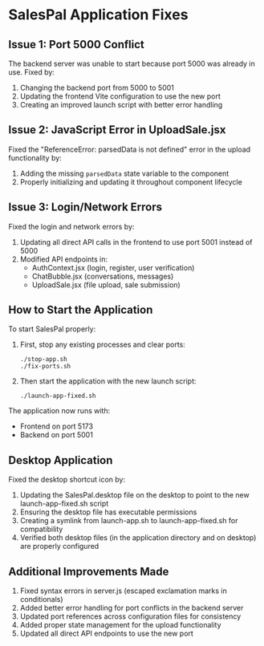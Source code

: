 # SalesPal Application Fixes

## Issue 1: Port 5000 Conflict
The backend server was unable to start because port 5000 was already in use. Fixed by:
1. Changing the backend port from 5000 to 5001
2. Updating the frontend Vite configuration to use the new port
3. Creating an improved launch script with better error handling

## Issue 2: JavaScript Error in UploadSale.jsx
Fixed the "ReferenceError: parsedData is not defined" error in the upload functionality by:
1. Adding the missing `parsedData` state variable to the component
2. Properly initializing and updating it throughout component lifecycle

## Issue 3: Login/Network Errors
Fixed the login and network errors by:
1. Updating all direct API calls in the frontend to use port 5001 instead of 5000
2. Modified API endpoints in:
   - AuthContext.jsx (login, register, user verification)
   - ChatBubble.jsx (conversations, messages)
   - UploadSale.jsx (file upload, sale submission)

## How to Start the Application
To start SalesPal properly:

1. First, stop any existing processes and clear ports:
   ```
   ./stop-app.sh
   ./fix-ports.sh
   ```

2. Then start the application with the new launch script:
   ```
   ./launch-app-fixed.sh
   ```

The application now runs with:
- Frontend on port 5173
- Backend on port 5001

## Desktop Application
Fixed the desktop shortcut icon by:
1. Updating the SalesPal.desktop file on the desktop to point to the new launch-app-fixed.sh script
2. Ensuring the desktop file has executable permissions
3. Creating a symlink from launch-app.sh to launch-app-fixed.sh for compatibility
4. Verified both desktop files (in the application directory and on desktop) are properly configured

## Additional Improvements Made
1. Fixed syntax errors in server.js (escaped exclamation marks in conditionals)
2. Added better error handling for port conflicts in the backend server
3. Updated port references across configuration files for consistency
4. Added proper state management for the upload functionality
5. Updated all direct API endpoints to use the new port